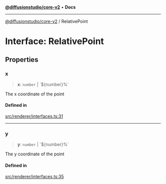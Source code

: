 [**@diffusionstudio/core-v2**](../README.md) • **Docs**

***

[@diffusionstudio/core-v2](../globals.md) / RelativePoint

# Interface: RelativePoint

## Properties

### x

> **x**: `number` \| \`$\{number\}%\`

The x coordinate of the point

#### Defined in

[src/renderer/interfaces.ts:31](https://github.com/diffusionstudio/core-v2/blob/ce69ef92917fd6c7f2f6e872cf6c87954dee9b56/src/renderer/interfaces.ts#L31)

***

### y

> **y**: `number` \| \`$\{number\}%\`

The y coordinate of the point

#### Defined in

[src/renderer/interfaces.ts:35](https://github.com/diffusionstudio/core-v2/blob/ce69ef92917fd6c7f2f6e872cf6c87954dee9b56/src/renderer/interfaces.ts#L35)
